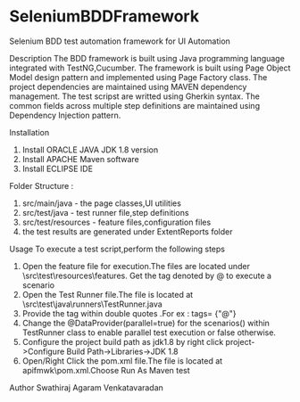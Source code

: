 # SeleniumBDDFramework
Selenium BDD test automation framework for UI Automation

Description
The BDD framework is built using Java programming language integrated with TestNG,Cucumber.
The framework is built using Page Object Model design pattern and implemented using Page Factory class.
The project dependencies are maintained using MAVEN dependency management.
The test scripst are writted using Gherkin syntax.
The common fields across multiple step definitions are maintained using Dependency Injection pattern.

Installation
1) Install ORACLE JAVA JDK 1.8 version
2) Install APACHE Maven software
3) Install ECLIPSE IDE

Folder Structure :
1) src/main/java - the page classes,UI utilities
2) src/test/java - test runner file,step definitions
3) src/test/resources - feature files,configuration files
4) the test results are generated under ExtentReports folder
    
Usage
 To execute a test script,perform the following steps
 1) Open the feature file for execution.The files are located under \\src\test\resources\features\. Get the tag denoted by @ to execute a scenario
 2) Open the Test Runner file.The file is located at \\src\test\java\runners\TestRunner.java
 3) Provide the tag within double quotes .For ex : tags= {"@<name>"}
 4) Change the @DataProvider(parallel=true) for the scenarios() within TestRunner class to enable parallel test execution or false otherwise.
 5) Configure the project build path as jdk1.8 by right click project->Configure Build Path->Libraries->JDK 1.8
 6) Open/Right Click the pom.xml file.The file is located at apifmwk\pom.xml.Choose Run As Maven test 

Author
Swathiraj Agaram Venkatavaradan
